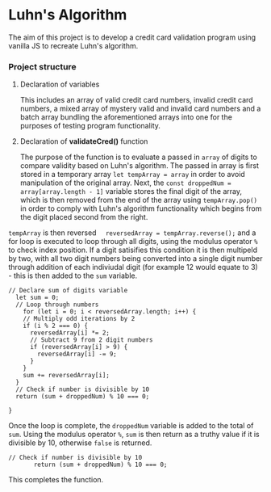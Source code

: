 # Luhn's Algorithm
The aim of this project is to develop a credit card validation program using vanilla JS to recreate Luhn's algorithm.
### Project structure

1. Declaration of variables

    This includes an array of valid credit card numbers, invalid credit card numbers, a mixed array of mystery valid and invalid card numbers and a batch  array bundling the aforementioned arrays into one for the purposes of testing program functionality.
    
2. Declaration of **validateCred()** function

    The purpose of the function is to evaluate a passed in `array` of digits to compare validity based on Luhn's algorithm. The passed in array is first stored in a temporary array  `let tempArray = array` in order to avoid manipulation of the original array. Next, the `const droppedNum = array[array.length - 1]` variable stores the final digit of the array, which is then removed from the end of the array using `tempArray.pop()` in order to comply with Luhn's algorithm functionality which begins from the digit placed second from the right.

`tempArray` is then reversed `  reversedArray = tempArray.reverse();` and a for loop is executed to loop through all digits, using the modulus operator `%` to check index position. If a digit satisifies this condition it is then multipeld by two, with all two digit numbers being converted into a single digit number through addition of each indiviudal digit (for example 12 would equate to 3) - this is then added to the `sum` variable.

```
// Declare sum of digits variable
  let sum = 0;
  // Loop through numbers
    for (let i = 0; i < reversedArray.length; i++) {
    // Multiply odd iterations by 2
    if (i % 2 === 0) {
      reversedArray[i] *= 2;
      // Subtract 9 from 2 digit numbers
      if (reversedArray[i] > 9) {
        reversedArray[i] -= 9;
      }
    }
    sum += reversedArray[i];
  }
  // Check if number is divisible by 10
  return (sum + droppedNum) % 10 === 0;

}
```

Once the loop is complete, the `droppedNum` variable is added to the total of `sum`. Using the modulus operator `%`, `sum` is then return as a truthy value if it is divisible by 10, otherwise `false` is returned.
``` 
// Check if number is divisible by 10
       return (sum + droppedNum) % 10 === 0;
 ```` 
 
 This completes the function.
